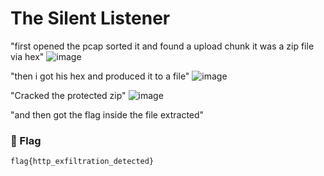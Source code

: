 # The Silent Listener

"first opened the pcap sorted it and found a upload chunk it was a zip file via hex"
![image](https://github.com/user-attachments/assets/925490e8-e789-4a6e-bf8a-3eb0d2f2dde5)


"then i got his hex and produced it to a file"
![image](https://github.com/user-attachments/assets/89e9567a-b07c-43bf-813b-41b507d70d7f)

"Cracked the protected zip"
![image](https://github.com/user-attachments/assets/33909e6d-e292-4c2c-8a96-a465156556df)

"and then got the flag inside the file extracted"
### 🏁 Flag  
```
flag{http_exfiltration_detected}
```
